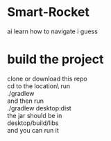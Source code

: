 # Smart-Rocket
ai learn how to navigate i guess

# build the project 
clone or download this repo\
cd to the location\ 
run\
./gradlew\
and then run\
./gradlew desktop:dist\
the jar should be in\
desktop/build/libs\
and you can run it

